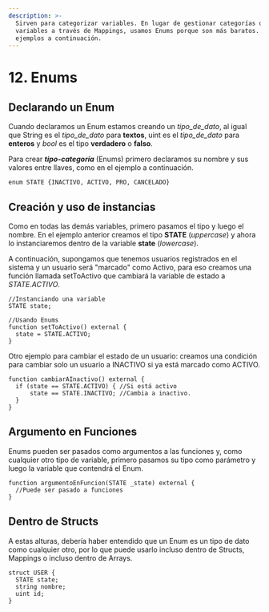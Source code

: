 ```yaml
---
description: >-
  Sirven para categorizar variables. En lugar de gestionar categorías de
  variables a través de Mappings, usamos Enums porque son más baratos. Vea
  ejemplos a continuación.
---
```


# 12. Enums

## Declarando un Enum

Cuando declaramos un Enum estamos creando un _tipo_de_dato_, al igual que String es el _tipo_de_dato_ para **textos**, uint es el _tipo_de_dato_ para **enteros** y _bool_ es el tipo **verdadero** o **falso**.

Para crear _**tipo-categoría**_ (Enums) primero declaramos su nombre y sus valores entre llaves, como en el ejemplo a continuación.

```solidity
enum STATE {INACTIVO, ACTIVO, PRO, CANCELADO}
```

## Creación y uso de instancias

Como en todas las demás variables, primero pasamos el tipo y luego el nombre. En el ejemplo anterior creamos el tipo **STATE** (_uppercase_) y ahora lo instanciaremos dentro de la variable **state** (_lowercase_).

A continuación, supongamos que tenemos usuarios registrados en el sistema y un usuario será "marcado" como Activo, para eso creamos una función llamada setToActivo que cambiará la variable de estado a _STATE.ACTIVO_.

```solidity
//Instanciando una variable
STATE state;

//Usando Enums
function setToActivo() external {
  state = STATE.ACTIVO;
}
```

Otro ejemplo para cambiar el estado de un usuario: creamos una condición para cambiar solo un usuario a INACTIVO si ya está marcado como ACTIVO.

```solidity
function cambiarAInactivo() external {
  if (state == STATE.ACTIVO) { //Si está activo
      state == STATE.INACTIVO; //Cambia a inactivo.
  }
}
```

## Argumento en Funciones

Enums pueden ser pasados como argumentos a las funciones y, como cualquier otro tipo de variable, primero pasamos su tipo como parámetro y luego la variable que contendrá el Enum.

```solidity
function argumentoEnFuncion(STATE _state) external {
  //Puede ser pasado a funciones
}
```

## Dentro de Structs

A estas alturas, debería haber entendido que un Enum es un tipo de dato como cualquier otro, por lo que puede usarlo incluso dentro de Structs, Mappings o incluso dentro de Arrays.

```solidity
struct USER {
  STATE state;
  string nombre;
  uint id;
}
```